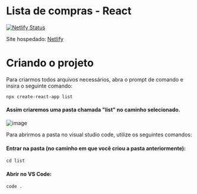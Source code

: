 # Lista de compras - React

[![Netlify Status](https://api.netlify.com/api/v1/badges/58074a7f-679f-4bb0-b97c-0f2c6b055aba/deploy-status)](https://app.netlify.com/sites/listadecomprasreact/deploys)

Site hospedado: [Netlify](https://listadecomprasreact.netlify.app/)



# Criando o projeto

Para criarmos todos arquivos necessários, abra o prompt de comando e insira o seguinte comando:
```
npx create-react-app list
```

#### Assim criaremos uma pasta chamada "list" no caminho selecionado.

![image](https://user-images.githubusercontent.com/71887999/114571277-eba77580-9c4c-11eb-89e4-d6e4eb751307.png)

Para abrirmos a pasta no visual studio code, utilize os seguintes comandos:

#### Entrar na pasta (no caminho em que você criou a pasta anteriormente):
```
cd list
```

#### Abrir no VS Code:
```
code .
```

